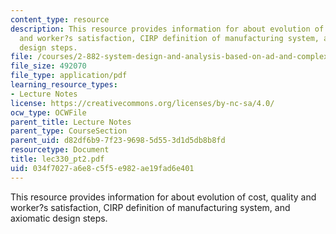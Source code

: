 ```yaml
---
content_type: resource
description: This resource provides information for about evolution of cost, quality
  and worker?s satisfaction, CIRP definition of manufacturing system, and axiomatic
  design steps.
file: /courses/2-882-system-design-and-analysis-based-on-ad-and-complexity-theories-spring-2005/034f7027a6e8c5f5e982ae19fad6e401_lec330_pt2.pdf
file_size: 492070
file_type: application/pdf
learning_resource_types:
- Lecture Notes
license: https://creativecommons.org/licenses/by-nc-sa/4.0/
ocw_type: OCWFile
parent_title: Lecture Notes
parent_type: CourseSection
parent_uid: d82df6b9-7f23-9698-5d55-3d1d5db8b8fd
resourcetype: Document
title: lec330_pt2.pdf
uid: 034f7027-a6e8-c5f5-e982-ae19fad6e401
---
```

This resource provides information for about evolution of cost, quality and worker?s satisfaction, CIRP definition of manufacturing system, and axiomatic design steps.